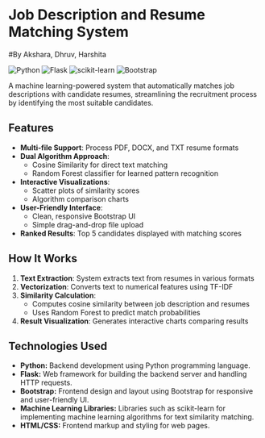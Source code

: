 # Job Description and Resume Matching System 
#By Akshara, Dhruv, Harshita

![Python](https://img.shields.io/badge/python-3670A0?style=for-the-badge&logo=python&logoColor=ffdd54)
![Flask](https://img.shields.io/badge/flask-%23000.svg?style=for-the-badge&logo=flask&logoColor=white)
![scikit-learn](https://img.shields.io/badge/scikit--learn-%23F7931E.svg?style=for-the-badge&logo=scikit-learn&logoColor=white)
![Bootstrap](https://img.shields.io/badge/bootstrap-%23563D7C.svg?style=for-the-badge&logo=bootstrap&logoColor=white)

A machine learning-powered system that automatically matches job descriptions with candidate resumes, streamlining the recruitment process by identifying the most suitable candidates.

## Features

- **Multi-file Support**: Process PDF, DOCX, and TXT resume formats
- **Dual Algorithm Approach**:
  - Cosine Similarity for direct text matching
  - Random Forest classifier for learned pattern recognition
- **Interactive Visualizations**:
  - Scatter plots of similarity scores
  - Algorithm comparison charts
- **User-Friendly Interface**:
  - Clean, responsive Bootstrap UI
  - Simple drag-and-drop file upload
- **Ranked Results**: Top 5 candidates displayed with matching scores

## How It Works

1. **Text Extraction**: System extracts text from resumes in various formats
2. **Vectorization**: Converts text to numerical features using TF-IDF
3. **Similarity Calculation**:
   - Computes cosine similarity between job description and resumes
   - Uses Random Forest to predict match probabilities
4. **Result Visualization**: Generates interactive charts comparing results

## Technologies Used

- **Python:** Backend development using Python programming language.
- **Flask:** Web framework for building the backend server and handling HTTP requests.
- **Bootstrap:** Frontend design and layout using Bootstrap for responsive and user-friendly UI.
- **Machine Learning Libraries:** Libraries such as scikit-learn for implementing machine learning algorithms for text similarity matching.
- **HTML/CSS:** Frontend markup and styling for web pages.



